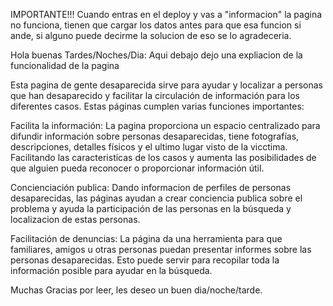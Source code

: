 IMPORTANTE!!!
Cuando entras en el deploy y vas a "informacion" la pagina no funciona, 
tienen que cargar los datos antes para que esa funcion si ande, si alguno puede decirme la solucion de eso se lo agradeceria.

Hola buenas Tardes/Noches/Dia: Aqui debajo dejo una expliacion de la funcionalidad de la pagina

Esta pagina de gente desaparecida sirve para ayudar y localizar a personas que han desaparecido y facilitar la circulación de información 
para los diferentes casos. Estas páginas cumplen varias funciones importantes:

Facilita la información: La pagina proporciona un espacio centralizado para difundir información sobre personas desaparecidas, 
tiene fotografías, descripciones, detalles físicos y el ultimo lugar visto de la vicctima. Facilitando las caracteristicas de 
los casos y aumenta las posibilidades de que alguien pueda reconocer o proporcionar información útil.

Concienciación publica: Dando informacion de perfiles de personas desaparecidas, las páginas ayudan a crear conciencia publica 
sobre el problema y ayuda la participación de las personas en la búsqueda y localizacion de estas personas.

Facilitación de denuncias: La página  da una herramienta para que familiares, amigos u otras personas puedan presentar informes 
sobre las personas desaparecidas. Esto puede servir  para recopilar toda la información posible para ayudar en la búsqueda.


Muchas Gracias por leer, les deseo un buen dia/noche/tarde.
